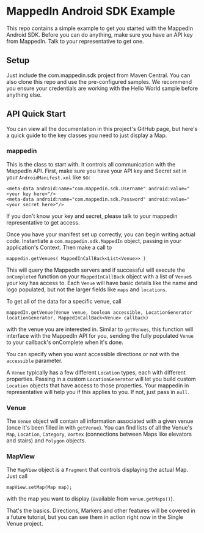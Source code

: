 # MappedIn Android SDK Example

This repo contains a simple example to get you started with the MappedIn Android SDK. Before you can do anything, make sure you have an API key from MappedIn. Talk to your representative to get one.

## Setup
Just include the com.mappedin.sdk project from Maven Central. You can also clone this repo and use the pre-configured samples. We recommend you ensure your credentials are working with the Hello World sample before anything else.

## API Quick Start
You can view all the documentation in this project's GitHub page, but here's a quick guide to the key classes you need to just display a Map.

### mappedin
This is the class to start with. It controls all communication with the MappedIn API. First, make sure you have your API key and Secret set in your `AndroidManifest.xml` like so:

```
<meta-data android:name="com.mappedin.sdk.Username" android:value="<your key here>"/>
<meta-data android:name="com.mappedin.sdk.Password" android:value="<your secret here>"/>
```
If you don't know your key and secret, please talk to your mappedin representative to get access.

Once you have your manifest set up correctly, you can begin writing actual code. Instantiate a `com.mappedin.sdk.MappedIn` object, passing in your application's Context. Then make a call to 

```mappedin.getVenues( MappedInCallBack<List<Venue>> )```

This will query the MappedIn servers and if successful will execute the `onCompleted` function on your `MappedInCallBack` object with a list of `Venue`s your key has access to. Each `Venue` will have basic details like the name and logo populated, but not the larger fields like `maps` and `locations`.

To get all of the data for a specific venue, call

```mappedIn.getVenue(Venue venue, boolean accessible, LocationGenerator locationGenerator, MappedInCallBack<Venue> callback)```

with the venue you are interested in. Similar to `getVenues`, this function will interface with the MappedIn API for you, sending the fully populated `Venue` to your callback's onComplete when it's done.

You can specify when you want accessible directions or not with the `accessible` parameter. 

A `Venue` typically has a few different `Location` types, each with different properties. Passing in a custom `LocationGenerator` will let you build custom `Location` objects that have access to those properties. Your mappedin in representative will help you if this applies to you. If not, just pass in `null`.

### Venue
The `Venue` object will contain all information associated with a given venue (once it's been filled in with `getVenue`). You can find lists of all the Venue's `Map`, `Location`, `Category`, `Vortex` (connections between Maps like elevators and stairs) and `Polygon` objects.

### MapView
The `MapView` object is a `Fragment` that controls displaying the actual Map. Just call

```mapView.setMap(Map map);```

with the map you want to display (available from `venue.getMaps()`).

That's the basics. Directions, Markers and other features will be covered in a future tutorial, but you can see them in action right now in the Single Venue project.